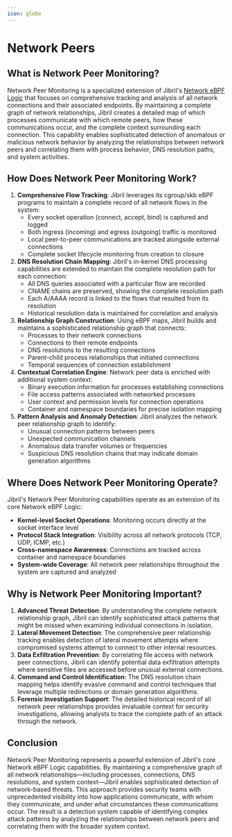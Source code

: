 ```yaml
---
icon: globe
---
```


# Network Peers

## What is Network Peer Monitoring?

Network Peer Monitoring is a specialized extension of Jibril's [Network eBPF Logic](network_ebpf_logic.md) that focuses on comprehensive tracking and analysis of all network connections and their associated endpoints. By maintaining a complete graph of network relationships, Jibril creates a detailed map of which processes communicate with which remote peers, how these communications occur, and the complete context surrounding each connection. This capability enables sophisticated detection of anomalous or malicious network behavior by analyzing the relationships between network peers and correlating them with process behavior, DNS resolution paths, and system activities.

## How Does Network Peer Monitoring Work?

1. **Comprehensive Flow Tracking**: Jibril leverages its cgroup/skb eBPF programs to maintain a complete record of all network flows in the system:
   * Every socket operation (connect, accept, bind) is captured and logged
   * Both ingress (incoming) and egress (outgoing) traffic is monitored
   * Local peer-to-peer communications are tracked alongside external connections
   * Complete socket lifecycle monitoring from creation to closure
2. **DNS Resolution Chain Mapping**: Jibril's in-kernel DNS processing capabilities are extended to maintain the complete resolution path for each connection:
   * All DNS queries associated with a particular flow are recorded
   * CNAME chains are preserved, showing the complete resolution path
   * Each A/AAAA record is linked to the flows that resulted from its resolution
   * Historical resolution data is maintained for correlation and analysis
3. **Relationship Graph Construction**: Using eBPF maps, Jibril builds and maintains a sophisticated relationship graph that connects:
   * Processes to their network connections
   * Connections to their remote endpoints
   * DNS resolutions to the resulting connections
   * Parent-child process relationships that initiated connections
   * Temporal sequences of connection establishment
4. **Contextual Correlation Engine**: Network peer data is enriched with additional system context:
   * Binary execution information for processes establishing connections
   * File access patterns associated with networked processes
   * User context and permission levels for connection operations
   * Container and namespace boundaries for precise isolation mapping
5. **Pattern Analysis and Anomaly Detection**: Jibril analyzes the network peer relationship graph to identify:
   * Unusual connection patterns between peers
   * Unexpected communication channels
   * Anomalous data transfer volumes or frequencies
   * Suspicious DNS resolution chains that may indicate domain generation algorithms

## Where Does Network Peer Monitoring Operate?

Jibril's Network Peer Monitoring capabilities operate as an extension of its core Network eBPF Logic:

* **Kernel-level Socket Operations**: Monitoring occurs directly at the socket interface level
* **Protocol Stack Integration**: Visibility across all network protocols (TCP, UDP, ICMP, etc.)
* **Cross-namespace Awareness**: Connections are tracked across container and namespace boundaries
* **System-wide Coverage**: All network peer relationships throughout the system are captured and analyzed

## Why is Network Peer Monitoring Important?

1. **Advanced Threat Detection**: By understanding the complete network relationship graph, Jibril can identify sophisticated attack patterns that might be missed when examining individual connections in isolation.
2. **Lateral Movement Detection**: The comprehensive peer relationship tracking enables detection of lateral movement attempts where compromised systems attempt to connect to other internal resources.
3. **Data Exfiltration Prevention**: By correlating file access with network peer connections, Jibril can identify potential data exfiltration attempts where sensitive files are accessed before unusual external connections.
4. **Command and Control Identification**: The DNS resolution chain mapping helps identify evasive command and control techniques that leverage multiple redirections or domain generation algorithms.
5. **Forensic Investigation Support**: The detailed historical record of all network peer relationships provides invaluable context for security investigations, allowing analysts to trace the complete path of an attack through the network.

## Conclusion

Network Peer Monitoring represents a powerful extension of Jibril's core Network eBPF Logic capabilities. By maintaining a comprehensive graph of all network relationships—including processes, connections, DNS resolutions, and system context—Jibril enables sophisticated detection of network-based threats. This approach provides security teams with unprecedented visibility into how applications communicate, with whom they communicate, and under what circumstances these communications occur. The result is a detection system capable of identifying complex attack patterns by analyzing the relationships between network peers and correlating them with the broader system context.
